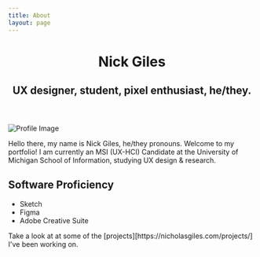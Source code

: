 ```yaml
---
title: About
layout: page
---
```

<header class="header-home">
<h1 class="title">Nick Giles</h1>
<h2 class="description">UX designer, student, pixel enthusiast, he/they.</h2>
</header>

<img src="http://nicholasgiles.com/assets/images/profile.jpg" alt="Profile Image">


<p>Hello there, my name is Nick Giles, he/they pronouns. Welcome to my portfolio! I am currently an MSI (UX-HCI) Candidate at the University of Michigan School of Information, studying UX design & research.</p>

<h2>Software Proficiency</h2>

<ul class="skill-list">
	<li>Sketch</li>
	<li>Figma</li>
	<li>Adobe Creative Suite</li>
</ul>

<p>Take a look at at some of the [projects][https://nicholasgiles.com/projects/] I've been working on.</p>
